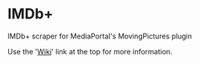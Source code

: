 # IMDb+

IMDb+ scraper for MediaPortal's MovingPictures plugin

Use the '[Wiki](https://github.com/RoChess/IMDbPlus/wiki)' link at the top for more information.

